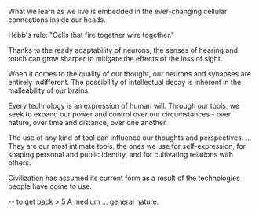 What we learn as we live is embedded in the ever-changing cellular connections inside our heads.

Hebb's rule: "Cells that fire together wire together."

Thanks to the ready adaptability of neurons, the senses of hearing and touch can grow sharper to mitigate the effects of the loss of sight.

When it comes to the quality of our thought, our neurons and synapses are entirely indifferent. The possibility of intellectual decay is inherent in the malleability of our brains.

Every technology is an expression of human will. Through our tools, we seek to expand our power and control over our circumstances - over nature, over time and distance, over one another.

The use of any kind of tool can influence our thoughts and perspectives. ... They are our most intimate tools, the ones we use for self-expression, for shaping personal and public identity, and for cultivating relations with others.

Civilization has assumed its current form as a result of the technologies people have come to use.

--
to get back > 5 A medium ... general nature.
